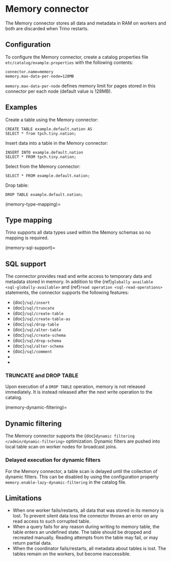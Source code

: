 # Memory connector

The Memory connector stores all data and metadata in RAM on workers
and both are discarded when Trino restarts.

## Configuration

To configure the Memory connector, create a catalog properties file
`etc/catalog/example.properties` with the following contents:

```text
connector.name=memory
memory.max-data-per-node=128MB
```

`memory.max-data-per-node` defines memory limit for pages stored in this
connector per each node (default value is 128MB).

## Examples

Create a table using the Memory connector:

```
CREATE TABLE example.default.nation AS
SELECT * from tpch.tiny.nation;
```

Insert data into a table in the Memory connector:

```
INSERT INTO example.default.nation
SELECT * FROM tpch.tiny.nation;
```

Select from the Memory connector:

```
SELECT * FROM example.default.nation;
```

Drop table:

```
DROP TABLE example.default.nation;
```

(memory-type-mapping)=
## Type mapping

Trino supports all data types used within the Memory schemas so no mapping is
required.

(memory-sql-support)=
## SQL support

The connector provides read and write access to temporary data and metadata
stored in memory. In addition to the {ref}`globally available
<sql-globally-available>` and {ref}`read operation <sql-read-operations>`
statements, the connector supports the following features:

- {doc}`/sql/insert`
- {doc}`/sql/truncate`
- {doc}`/sql/create-table`
- {doc}`/sql/create-table-as`
- {doc}`/sql/drop-table`
- {doc}`/sql/alter-table`
- {doc}`/sql/create-schema`
- {doc}`/sql/drop-schema`
- {doc}`/sql/alter-schema`
- {doc}`/sql/comment`
- [](sql-view-management)
- [](udf-management)

### TRUNCATE and DROP TABLE

Upon execution of a `DROP TABLE` operation, memory is not released
immediately. It is instead released after the next write operation to the
catalog.

(memory-dynamic-filtering)=
## Dynamic filtering

The Memory connector supports the {doc}`dynamic filtering </admin/dynamic-filtering>` optimization.
Dynamic filters are pushed into local table scan on worker nodes for broadcast joins.

### Delayed execution for dynamic filters

For the Memory connector, a table scan is delayed until the collection of dynamic filters.
This can be disabled by using the configuration property `memory.enable-lazy-dynamic-filtering`
in the catalog file.

## Limitations

- When one worker fails/restarts, all data that was stored in its
  memory is lost. To prevent silent data loss the
  connector throws an error on any read access to such
  corrupted table.
- When a query fails for any reason during writing to memory table,
  the table enters an undefined state. The table should be dropped
  and recreated manually. Reading attempts from the table may fail,
  or may return partial data.
- When the coordinator fails/restarts, all metadata about tables is
  lost. The tables remain on the workers, but become inaccessible.
